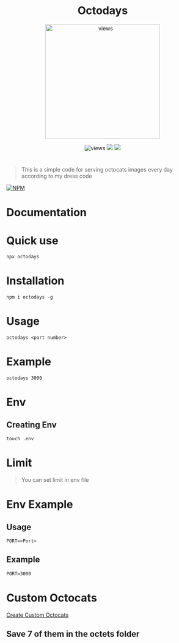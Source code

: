 <h1 align=center>Octodays</h1>
<p align=center>
<img src="https://octoday.glitch.me/octodex" width=300 alt=views>
</p>

<p align=center>
<img src="https://img.shields.io/github/license/alestor123/OCTO-DAYS" alt=views >
<a href="https://github.com/alestor123/OCTO-DAYS/issues">
<img src="https://img.shields.io/github/issues-raw/alestor123/OCTO-DAYS"></a>
<a href="https://www.npmjs.com/package/octodays"><img src="https://img.shields.io/npm/v/octodays"></a>
</p>

# 
> This is a simple code for serving octocats images every  day according to my dress code

[![NPM](https://nodei.co/npm/octoday.png)](https://npmjs.org/package/octoday)

# Documentation

# Quick use

``npx octodays``

# Installation

``npm i octodays -g ``

# Usage

``octodays <port number> ``

# Example
``octodays 3000``

# Env

## Creating Env
``touch .env``

# Limit 

> You can set limit in env file 

# Env Example

## Usage
```
PORT=<Port>
```
## Example


```
PORT=3000
```
# Custom Octocats
[Create Custom Octocats](https://myoctocat.com/)

## Save 7 of them in the octets folder
